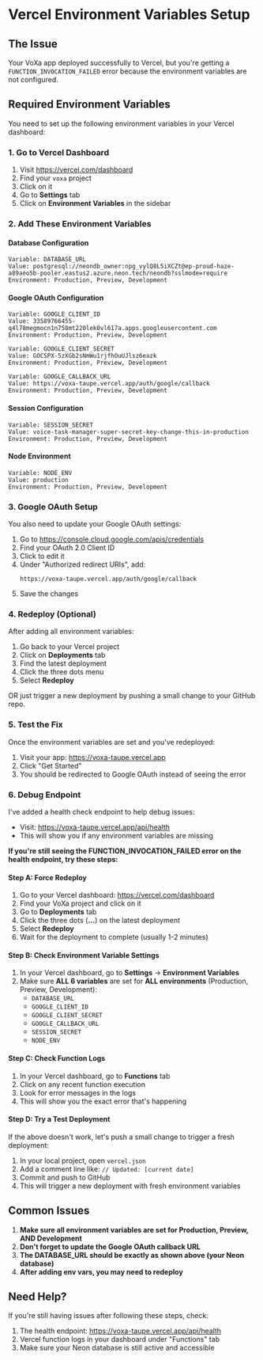 # Vercel Environment Variables Setup

## The Issue
Your VoXa app deployed successfully to Vercel, but you're getting a `FUNCTION_INVOCATION_FAILED` error because the environment variables are not configured.

## Required Environment Variables

You need to set up the following environment variables in your Vercel dashboard:

### 1. Go to Vercel Dashboard
1. Visit https://vercel.com/dashboard
2. Find your `voxa` project
3. Click on it
4. Go to **Settings** tab
5. Click on **Environment Variables** in the sidebar

### 2. Add These Environment Variables

#### Database Configuration
```
Variable: DATABASE_URL
Value: postgresql://neondb_owner:npg_vylQ8L5iXCZt@ep-proud-haze-a89aeo5b-pooler.eastus2.azure.neon.tech/neondb?sslmode=require
Environment: Production, Preview, Development
```

#### Google OAuth Configuration
```
Variable: GOOGLE_CLIENT_ID
Value: 33589766455-q4l78megmocn1n758mt220lek0vl617a.apps.googleusercontent.com
Environment: Production, Preview, Development
```

```
Variable: GOOGLE_CLIENT_SECRET
Value: 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
Environment: Production, Preview, Development
```

```
Variable: GOOGLE_CALLBACK_URL
Value: https://voxa-taupe.vercel.app/auth/google/callback
Environment: Production, Preview, Development
```

#### Session Configuration
```
Variable: SESSION_SECRET
Value: voice-task-manager-super-secret-key-change-this-in-production
Environment: Production, Preview, Development
```

#### Node Environment
```
Variable: NODE_ENV
Value: production
Environment: Production, Preview, Development
```

### 3. Google OAuth Setup

You also need to update your Google OAuth settings:

1. Go to https://console.cloud.google.com/apis/credentials
2. Find your OAuth 2.0 Client ID
3. Click to edit it
4. Under "Authorized redirect URIs", add:
   ```
   https://voxa-taupe.vercel.app/auth/google/callback
   ```
5. Save the changes

### 4. Redeploy (Optional)

After adding all environment variables:
1. Go back to your Vercel project
2. Click on **Deployments** tab
3. Find the latest deployment
4. Click the three dots menu
5. Select **Redeploy**

OR just trigger a new deployment by pushing a small change to your GitHub repo.

### 5. Test the Fix

Once the environment variables are set and you've redeployed:
1. Visit your app: https://voxa-taupe.vercel.app
2. Click "Get Started"
3. You should be redirected to Google OAuth instead of seeing the error

### 6. Debug Endpoint

I've added a health check endpoint to help debug issues:
- Visit: https://voxa-taupe.vercel.app/api/health
- This will show you if any environment variables are missing

**If you're still seeing the FUNCTION_INVOCATION_FAILED error on the health endpoint, try these steps:**

#### Step A: Force Redeploy
1. Go to your Vercel dashboard: https://vercel.com/dashboard
2. Find your VoXa project and click on it
3. Go to **Deployments** tab
4. Click the three dots (**...**) on the latest deployment
5. Select **Redeploy** 
6. Wait for the deployment to complete (usually 1-2 minutes)

#### Step B: Check Environment Variable Settings
1. In your Vercel dashboard, go to **Settings** → **Environment Variables**
2. Make sure **ALL 6 variables** are set for **ALL environments** (Production, Preview, Development):
   - `DATABASE_URL`
   - `GOOGLE_CLIENT_ID` 
   - `GOOGLE_CLIENT_SECRET`
   - `GOOGLE_CALLBACK_URL`
   - `SESSION_SECRET`
   - `NODE_ENV`

#### Step C: Check Function Logs
1. In your Vercel dashboard, go to **Functions** tab
2. Click on any recent function execution
3. Look for error messages in the logs
4. This will show you the exact error that's happening

#### Step D: Try a Test Deployment
If the above doesn't work, let's push a small change to trigger a fresh deployment:
1. In your local project, open `vercel.json`
2. Add a comment line like: `// Updated: [current date]`
3. Commit and push to GitHub
4. This will trigger a new deployment with fresh environment variables

## Common Issues

1. **Make sure all environment variables are set for Production, Preview, AND Development**
2. **Don't forget to update the Google OAuth callback URL**
3. **The DATABASE_URL should be exactly as shown above (your Neon database)**
4. **After adding env vars, you may need to redeploy**

## Need Help?

If you're still having issues after following these steps, check:
1. The health endpoint: https://voxa-taupe.vercel.app/api/health
2. Vercel function logs in your dashboard under "Functions" tab
3. Make sure your Neon database is still active and accessible
